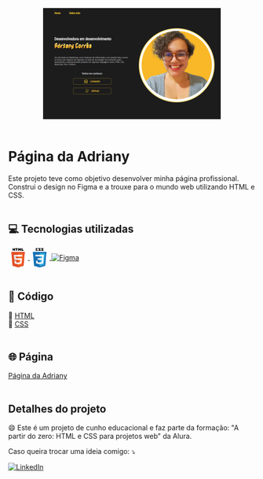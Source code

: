 <div align="center">
<img src="https://github.com/adrianycmc/adrianysPage/blob/main/Imagem%20pag.png">
</div>
<br>

# Página da Adriany
Este projeto teve como objetivo desenvolver minha página profissional. <br>
Construi o design no Figma e a trouxe para o mundo web utilizando HTML e CSS. 
<br>
<br>

## 💻 Tecnologias utilizadas
<a href="https://www.w3.org/html/" target="blank">
<img align="center" src="https://raw.githubusercontent.com/devicons/devicon/master/icons/html5/html5-original-wordmark.svg" alt="Html5" height="40" width="40">
</a>
<a href="https://www.w3schools.com/css/" target="blank">
<img align="center" src="https://raw.githubusercontent.com/devicons/devicon/master/icons/css3/css3-original-wordmark.svg" alt="Css3" height="40" width="40">
</a>
<a href="https://www.figma.com/" target="blank">
<img align="center" src="https://www.vectorlogo.zone/logos/figma/figma-icon.svg" alt="Figma" height="40" width="40">
</a>
<br>
<br>

## 💾 Código
📂 [HTML](https://github.com/adrianycmc/adrianysPage/blob/main/index.html)
<br>
📂 [CSS](https://github.com/adrianycmc/adrianysPage/blob/main/style.css)
<br>
<br>

## 🌐 Página
[Página da Adriany](https://adrianycmc.github.io/adrianysPage/index.html)
<br>
<br>

## Detalhes do projeto

😄 Este é um projeto de cunho educacional e faz parte da formação: "A partir do zero: HTML e CSS para projetos web" da Alura.

<p align="left">
  Caso queira trocar uma ideia comigo: ⤵️
</p>

<p align="left">

  
[![LinkedIn](https://img.shields.io/badge/LinkedIn-0077B5?style=for-the-badge&logo=linkedin&logoColor=white)](https://www.linkedin.com/in/adrianycmc/)
</p>
